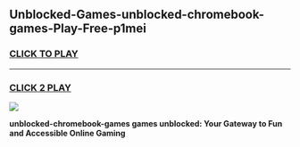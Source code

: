 
## Unblocked-Games-unblocked-chromebook-games-Play-Free-p1mei
<h3>
<a href="https://premium76.site?title=unblocked-chromebook-games&ref=22A">CLICK TO PLAY</a></h3>
<hr>

<h3>
<a href="https://premium76.site?title=unblocked-chromebook-games&ref=22A">CLICK 2 PLAY</a>
  
</h3>

<a href="https://premium76.site?title=unblocked-chromebook-games&ref=22A"><img src="https://clearcache.store/games.png"></a>


**unblocked-chromebook-games games unblocked: Your Gateway to Fun and Accessible Online Gaming**
